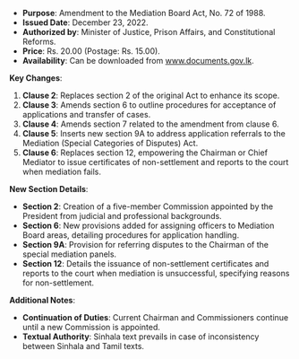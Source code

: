 - **Purpose**: Amendment to the Mediation Board Act, No. 72 of 1988.
- **Issued Date**: December 23, 2022.
- **Authorized by**: Minister of Justice, Prison Affairs, and Constitutional Reforms.
- **Price**: Rs. 20.00 (Postage: Rs. 15.00).
- **Availability**: Can be downloaded from www.documents.gov.lk.

**Key Changes**:
1. **Clause 2**: Replaces section 2 of the original Act to enhance its scope.
2. **Clause 3**: Amends section 6 to outline procedures for acceptance of applications and transfer of cases.
3. **Clause 4**: Amends section 7 related to the amendment from clause 6.
4. **Clause 5**: Inserts new section 9A to address application referrals to the Mediation (Special Categories of Disputes) Act.
5. **Clause 6**: Replaces section 12, empowering the Chairman or Chief Mediator to issue certificates of non-settlement and reports to the court when mediation fails.

**New Section Details**:
- **Section 2**: Creation of a five-member Commission appointed by the President from judicial and professional backgrounds.
- **Section 6**: New provisions added for assigning officers to Mediation Board areas, detailing procedures for application handling.
- **Section 9A**: Provision for referring disputes to the Chairman of the special mediation panels.
- **Section 12**: Details the issuance of non-settlement certificates and reports to the court when mediation is unsuccessful, specifying reasons for non-settlement.

**Additional Notes**:
- **Continuation of Duties**: Current Chairman and Commissioners continue until a new Commission is appointed.
- **Textual Authority**: Sinhala text prevails in case of inconsistency between Sinhala and Tamil texts.